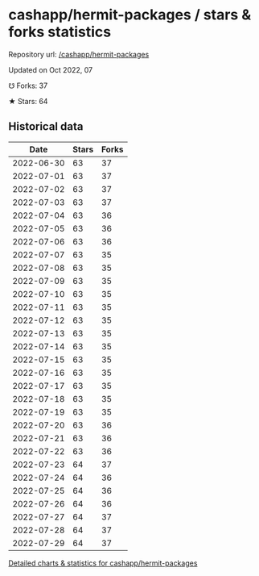 # cashapp/hermit-packages / stars & forks statistics

Repository url: [/cashapp/hermit-packages](https://github.com/cashapp/hermit-packages)

Updated on Oct 2022, 07

☋ Forks: 37

★ Stars: 64

## Historical data
| Date | Stars | Forks |
|------|-------|-------|
| 2022-06-30 | 63 | 37 | 
| 2022-07-01 | 63 | 37 | 
| 2022-07-02 | 63 | 37 | 
| 2022-07-03 | 63 | 37 | 
| 2022-07-04 | 63 | 36 | 
| 2022-07-05 | 63 | 36 | 
| 2022-07-06 | 63 | 36 | 
| 2022-07-07 | 63 | 35 | 
| 2022-07-08 | 63 | 35 | 
| 2022-07-09 | 63 | 35 | 
| 2022-07-10 | 63 | 35 | 
| 2022-07-11 | 63 | 35 | 
| 2022-07-12 | 63 | 35 | 
| 2022-07-13 | 63 | 35 | 
| 2022-07-14 | 63 | 35 | 
| 2022-07-15 | 63 | 35 | 
| 2022-07-16 | 63 | 35 | 
| 2022-07-17 | 63 | 35 | 
| 2022-07-18 | 63 | 35 | 
| 2022-07-19 | 63 | 35 | 
| 2022-07-20 | 63 | 36 | 
| 2022-07-21 | 63 | 36 | 
| 2022-07-22 | 63 | 36 | 
| 2022-07-23 | 64 | 37 | 
| 2022-07-24 | 64 | 36 | 
| 2022-07-25 | 64 | 36 | 
| 2022-07-26 | 64 | 36 | 
| 2022-07-27 | 64 | 37 | 
| 2022-07-28 | 64 | 37 | 
| 2022-07-29 | 64 | 37 | 


[Detailed charts & statistics for cashapp/hermit-packages](https://reviewgithub.com/rep/cashapp/hermit-packages)
